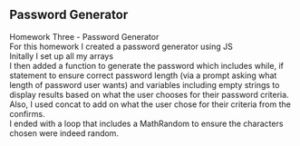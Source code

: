 ## Password Generator
Homework Three - Password Generator
<br>
For this homework I created a password generator using JS
<br>
Initally I set up all my arrays
<br>
I then added a function to generate the password which includes while, if statement to ensure correct password length (via a prompt asking what length of password user wants) and variables including empty strings to display results based on what the user chooses for their password criteria. Also, I used concat to add on
what the user chose for their criteria from the confirms.
<br>
I ended with a loop that includes a MathRandom to ensure the characters chosen were indeed random.
<br>

